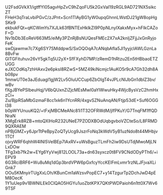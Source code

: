 U2FsdGVkX1/igtffYl05agvHpZvC9hZqoFU5k2GxVaI19zRGL9AD721NX5sikcZT
FHeH3qTraLvbiPGvC/zJPnt+Scn1TlAyBG1yW0upqGhnnLWstDJ21gW8opHgSKe9
ekbukFQt+qKCWimYs7XJLk63fBNTExHklkZI9P0pNLnyIXakxMyx+hFIkCAZoF+D
Nv1bDb3EoReV663M5/eiMy3PZnRjBsNUQesFMEc2X7xA2knIjZFjjJxGnRyjoFeK
swDjawmw7c7Xg6SY7SMddpwS/SxOQOqA7cANqbAfIa5Jl1yyjcIAWLGznLa8BvFw
GlTGFituhuv26vY5gkTq5U2yX+SfFXyhD7MP/zRemD1hRtzu2En5tHBbaoETZUGG
eJXCOdKq7zhHAxv2e6pksI8RZwS+5MZ49kiNcmjc1AuKO5r9cA7Gh32dh8Ab08pv
1mnwUT0e3aJEduagI1gjW2Lv5OluUCCup6ZbOIgT4vJPLcNIJbGn1dblZ3bv/wBv
fXgJBYePSlbeuHqj/V6bQUxnZiZjcMEsMwI0aYlWwuHky4WjcBysVzC2hmHxzCi+
Zu/BjpRSaMbGzmaF8cc1xk6n1YcnRR/4xgvSZNuAnqAN/Ftjp53dE+Suf6OGGI38
b0pWYUnuuKQ2/+tFxjMBCMeANc81i1T32OFRWdM/jlfPKuY/G7TnqFM1ffQDNraN
XMgErk8RZB+mtoQXlHoR232UNeE7PZODXBOdUqbgvboVZCteSo/L8FRMD9QXRAEM
nPBjGMZ+y6JprTtPeBpyZoQTyUcg9JszrFoNq3kWdV5yB1uzNdo8t44MHbjv1TCf
ojvyWRF6qhhW4lNI5VelBEp7lAxRV+uWsBguzTLmFh2iw9DsUTdjMwoMjLNLxDOw
TFg3xb7fk2w+EYg6YyVwj812LOOL73a+dn63syxcz0t8FV9CNdODyPTh6/+iEPV9
6G3RciBRF6+Wu8uMq1dGp3brdVPW6pGxfcyYccKEIFmLvmr1rzNLJFjvaXLiGnk7
OOu5KMnyirTUgXxLOh/KBunCm1aWzsvPopEC7+y14TzgurTp2DchJwD4pEM8OecK
1Y1uUep9v1BWNILEk0ClQAO5HGYu1uoZbtKPX7QKtPWDPaioh6n1tt0X7Wv69TSF
